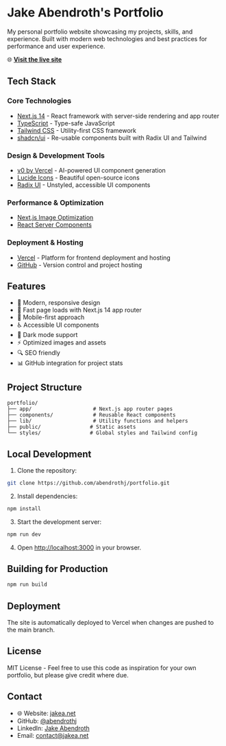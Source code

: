 # Jake Abendroth's Portfolio

My personal portfolio website showcasing my projects, skills, and experience. Built with modern web technologies and best practices for performance and user experience.

🌐 **[Visit the live site](https://jakea.net)**

## Tech Stack

### Core Technologies
- [Next.js 14](https://nextjs.org/) - React framework with server-side rendering and app router
- [TypeScript](https://www.typescriptlang.org/) - Type-safe JavaScript
- [Tailwind CSS](https://tailwindcss.com/) - Utility-first CSS framework
- [shadcn/ui](https://ui.shadcn.com/) - Re-usable components built with Radix UI and Tailwind

### Design & Development Tools
- [v0 by Vercel](https://v0.dev/) - AI-powered UI component generation
- [Lucide Icons](https://lucide.dev/) - Beautiful open-source icons
- [Radix UI](https://www.radix-ui.com/) - Unstyled, accessible UI components

### Performance & Optimization
- [Next.js Image Optimization](https://nextjs.org/docs/basic-features/image-optimization)
- [React Server Components](https://nextjs.org/docs/getting-started/react-essentials#server-components)

### Deployment & Hosting
- [Vercel](https://vercel.com) - Platform for frontend deployment and hosting
- [GitHub](https://github.com) - Version control and project hosting

## Features

- 🎨 Modern, responsive design
- 🚀 Fast page loads with Next.js 14 app router
- 📱 Mobile-first approach
- ♿ Accessible UI components
- 🌙 Dark mode support
- ⚡ Optimized images and assets
- 🔍 SEO friendly
- 📊 GitHub integration for project stats

## Project Structure

```
portfolio/
├── app/                    # Next.js app router pages
├── components/             # Reusable React components
├── lib/                    # Utility functions and helpers
├── public/                # Static assets
└── styles/                # Global styles and Tailwind config
```

## Local Development

1. Clone the repository:
```bash
git clone https://github.com/abendrothj/portfolio.git
```

2. Install dependencies:
```bash
npm install
```

3. Start the development server:
```bash
npm run dev
```

4. Open [http://localhost:3000](http://localhost:3000) in your browser.

## Building for Production

```bash
npm run build
```

## Deployment

The site is automatically deployed to Vercel when changes are pushed to the main branch.

## License

MIT License - Feel free to use this code as inspiration for your own portfolio, but please give credit where due.

## Contact

- 🌐 Website: [jakea.net](https://jakea.net)
- GitHub: [@abendrothj](https://github.com/abendrothj)
- LinkedIn: [Jake Abendroth](https://linkedin.com/in/jakeabendroth)
- Email: contact@jakea.net 